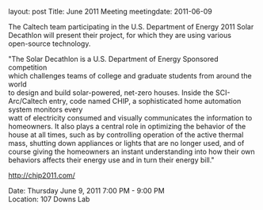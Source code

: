 layout: post
Title: June 2011 Meeting
meetingdate: 2011-06-09

The Caltech team participating in the U.S. Department of Energy 2011 Solar     
Decathlon will present their project, for which they are using various         
open-source technology.                                                        
                                                                             
"The Solar Decathlon is a U.S. Department of Energy Sponsored competition      
which challenges teams of college and graduate students from around the world  
to design and build solar-powered, net-zero houses. Inside the SCI-Arc/Caltech 
entry, code named CHIP, a sophisticated home automation system monitors every  
watt of electricity consumed and visually communicates the information to      
homeowners. It also plays a central role in optimizing the behavior of the     
house at all times, such as by controlling operation of the active thermal     
mass, shutting down appliances or lights that are no longer used, and of       
course giving the homeowners an instant understanding into how their own       
behaviors affects their energy use and in turn their energy bill."             
                                                                             
http://chip2011.com/                                                           
                                                                             
Date: Thursday June 9, 2011 7:00 PM - 9:00 PM                                    
Location: 107 Downs Lab                                     
